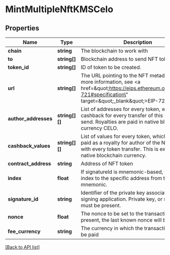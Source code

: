 # MintMultipleNftKMSCelo

## Properties

Name | Type | Description | Notes
------------ | ------------- | ------------- | -------------
**chain** | **string** | The blockchain to work with |
**to** | **string[]** | Blockchain address to send NFT token to. |
**token_id** | **string[]** | ID of token to be created. |
**url** | **string[]** | The URL pointing to the NFT metadata; for more information, see &lt;a href&#x3D;\&quot;https://eips.ethereum.org/EIPS/eip-721#specification\&quot; target&#x3D;\&quot;_blank\&quot;&gt;EIP-721&lt;/a&gt; |
**author_addresses** | **string[][]** | List of addresses for every token, where royalty cashback for every transfer of this NFT will be send. Royalties are paid in native blockchain currency CELO. | [optional]
**cashback_values** | **string[][]** | List of values for every token, which will be paid as a royalty for author of the NFT token with every token transfer. This is exact value in native blockchain currency. | [optional]
**contract_address** | **string** | Address of NFT token |
**index** | **float** | If signatureId is mnemonic-based, this is the index to the specific address from that mnemonic. | [optional]
**signature_id** | **string** | Identifier of the private key associated in signing application. Private key, or signature Id must be present. |
**nonce** | **float** | The nonce to be set to the transaction; if not present, the last known nonce will be used | [optional]
**fee_currency** | **string** | The currency in which the transaction fee will be paid |

[[Back to API list]](../../README.md#api-endpoints)
